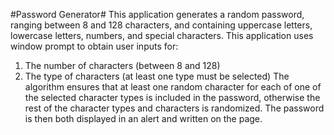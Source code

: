 #Password Generator#
This application generates a random password, ranging between 8 and 128 characters, and containing uppercase letters, lowercase letters, numbers, and special characters. 
This application uses window prompt to obtain user inputs for:
1. The number of characters (between 8 and 128)
2. The type of characters (at least one type must be selected)
The algorithm ensures that at least one random character for each of one of the selected character types is included in the password, otherwise the rest of the character types and characters is randomized. The password is then both displayed in an alert and written on the page.
